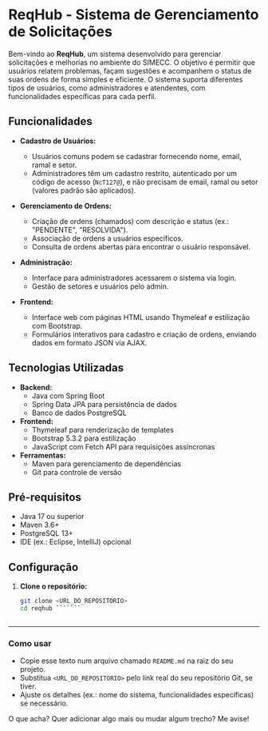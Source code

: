 # ReqHub - Sistema de Gerenciamento de Solicitações

Bem-vindo ao **ReqHub**, um sistema desenvolvido para gerenciar solicitações e melhorias no ambiente do SIMECC. O objetivo é permitir que usuários relatem problemas, façam sugestões e acompanhem o status de suas ordens de forma simples e eficiente. O sistema suporta diferentes tipos de usuários, como administradores e atendentes, com funcionalidades específicas para cada perfil.

## Funcionalidades

- **Cadastro de Usuários:**
  - Usuários comuns podem se cadastrar fornecendo nome, email, ramal e setor.
  - Administradores têm um cadastro restrito, autenticado por um código de acesso (`NcT127@`), e não precisam de email, ramal ou setor (valores padrão são aplicados).

- **Gerenciamento de Ordens:**
  - Criação de ordens (chamados) com descrição e status (ex.: "PENDENTE", "RESOLVIDA").
  - Associação de ordens a usuários específicos.
  - Consulta de ordens abertas para encontrar o usuário responsável.

- **Administração:**
  - Interface para administradores acessarem o sistema via login.
  - Gestão de setores e usuários pelo admin.

- **Frontend:**
  - Interface web com páginas HTML usando Thymeleaf e estilização com Bootstrap.
  - Formulários interativos para cadastro e criação de ordens, enviando dados em formato JSON via AJAX.

## Tecnologias Utilizadas

- **Backend:**
  - Java com Spring Boot
  - Spring Data JPA para persistência de dados
  - Banco de dados PostgreSQL
- **Frontend:**
  - Thymeleaf para renderização de templates
  - Bootstrap 5.3.2 para estilização
  - JavaScript com Fetch API para requisições assíncronas
- **Ferramentas:**
  - Maven para gerenciamento de dependências
  - Git para controle de versão


## Pré-requisitos

- Java 17 ou superior
- Maven 3.6+
- PostgreSQL 13+
- IDE (ex.: Eclipse, IntelliJ) opcional

## Configuração

1. **Clone o repositório:**
   ```bash
   git clone <URL_DO_REPOSITORIO>
   cd reqhub ```````



---

### Como usar
- Copie esse texto num arquivo chamado `README.md` na raiz do seu projeto.
- Substitua `<URL_DO_REPOSITORIO>` pelo link real do seu repositório Git, se tiver.
- Ajuste os detalhes (ex.: nome do sistema, funcionalidades específicas) se necessário.

O que acha? Quer adicionar algo mais ou mudar algum trecho? Me avise!


